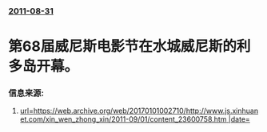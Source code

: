 ### [2011-08-31](/news/2011/08/31/index.md)

##### 
#  第68届威尼斯电影节在水城威尼斯的利多岛开幕。 




### 信息来源:

1. [url=https://web.archive.org/web/20170101002710/http://www.js.xinhuanet.com/xin_wen_zhong_xin/2011-09/01/content_23600758.htm |date= ](http://www.js.xinhuanet.com/xin_wen_zhong_xin/2011-09/01/content_23600758.htm)
